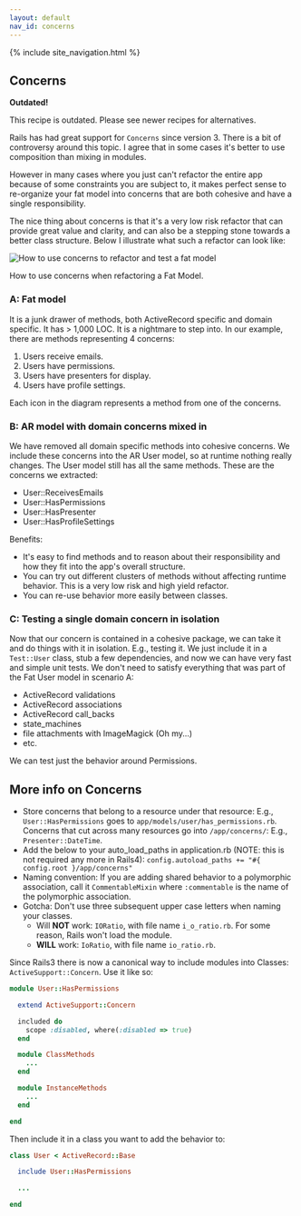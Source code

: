 ```yaml
---
layout: default
nav_id: concerns
---
```


<div class="page-header">
  {% include site_navigation.html %}
  <h2>Concerns</h2>
</div>

<div class="alert">
  <p><strong>Outdated!</strong></p>
  <p>This recipe is outdated. Please see newer recipes for alternatives.</p>
</div>

Rails has had great support for `Concerns` since version 3.
There is a bit of controversy around this topic. I agree that in some cases
it's better to use composition than mixing in modules.

However in many cases where you just can't refactor the entire app because of some
constraints you are subject to, it makes perfect sense to re-organize your fat
model into concerns that are both cohesive and have a single responsibility.

The nice thing about concerns is that it's a very low risk refactor that can
provide great value and clarity, and can also be a stepping stone towards a
better class structure. Below I illustrate what such a refactor can look like:

<p class="unconstrained">
  <img src="/images/concerns_progression.png" alt="How to use concerns to refactor and test a fat model" class="img-polaroid" />
  <div class="img_caption">
    How to use concerns when refactoring a Fat Model.
  </div>
</p>

### A: Fat model

It is a junk drawer of methods, both ActiveRecord specific and domain specific.
It has > 1,000 LOC. It is a nightmare to step into.
In our example, there are methods representing 4 concerns:

1. Users receive emails.
2. Users have permissions.
3. Users have presenters for display.
4. Users have profile settings.

Each icon in the diagram represents a method from one of the concerns.

### B: AR model with domain concerns mixed in

We have removed all domain specific methods into cohesive concerns. We include
these concerns into the AR User model, so at runtime nothing really changes.
The User model still has all the same methods. These are the concerns we extracted:

* User::ReceivesEmails
* User::HasPermissions
* User::HasPresenter
* User::HasProfileSettings

Benefits:

* It's easy to find methods and to reason about their responsibility
  and how they fit into the app's overall structure.
* You can try out different clusters of methods without affecting runtime
  behavior. This is a very low risk and high yield refactor.
* You can re-use behavior more easily between classes.

### C: Testing a single domain concern in isolation

Now that our concern is contained in a cohesive package, we can take it and
do things with it in isolation. E.g., testing it. We just include it in a `Test::User`
class, stub a few dependencies, and now we can have very fast and simple
unit tests. We don't need to satisfy everything that was part of the Fat User
model in scenario A:

* ActiveRecord validations
* ActiveRecord associations
* ActiveRecord call_backs
* state_machines
* file attachments with ImageMagick (Oh my...)
* etc.

We can test just the behavior around Permissions.

More info on Concerns
---------------------

* Store concerns that belong to a resource under that resource:
  E.g., `User::HasPermissions` goes to `app/models/user/has_permissions.rb`.
  Concerns that cut across many resources go into `/app/concerns/`:
  E.g., `Presenter::DateTime`.
* Add the below to your auto_load_paths in application.rb (NOTE: this is not
  required any more in Rails4): `config.autoload_paths += "#{ config.root }/app/concerns"`
* Naming convention: If you are adding shared behavior to a polymorphic
  association, call it `CommentableMixin` where `:commentable` is the name
  of the polymorphic association.
* Gotcha: Don't use three subsequent upper case letters when naming your classes.
    * Will **NOT** work: `IORatio`, with file name `i_o_ratio.rb`. For some
      reason, Rails won't load the module.
    * **WILL** work: `IoRatio`, with file name `io_ratio.rb`.

Since Rails3 there is now a canonical way to include modules into Classes:
`ActiveSupport::Concern`. Use it like so:

```ruby
module User::HasPermissions

  extend ActiveSupport::Concern

  included do
    scope :disabled, where(:disabled => true)
  end

  module ClassMethods
    ...
  end

  module InstanceMethods
    ...
  end

end
```

Then include it in a class you want to add the behavior to:

```ruby
class User < ActiveRecord::Base

  include User::HasPermissions

  ...

end
```
